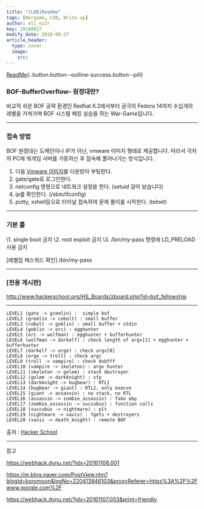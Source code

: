 ```yaml
---
title: "[LOB]Readme"
tags: [Wargame, LOB, Write-up]
author: eli_ez3r
key: 20180827
modify_date: 2018-08-27
article_header:
  type: cover
  image:
    src:
---
```


[ReadMe](#){:.button.button--outline-success.button--pill}

###  BOF-BufferOverflow- 원정대란?

비교적 쉬운 BOF 공략 환경인 Redhat 6.2에서부터 궁극의 Fedora 14까지
수십개의 레벨을 거쳐가며 BOF 시스템 해킹 실습을 하는 War-Game입니다.



-----

### 접속 방법

BOF 원정대는 도메인이나 IP가 아닌, vmware 이미지 형태로 제공합니다.
따라서 각자의 PC에 워게임 서버를 가동하신 후 접속해 풀어나가는 방식입니다.  

1. 다음 [Vmware 이미지](http://hackerschool.org/TheLordofBOF/TheLordOfTheBOF_redhat_bootable.zip)를 다운받아 부팅한다.
2. gate/gate로 로그인한다.
3. netconfig 명령으로 네트워크 설정을 한다. (setuid 걸어 놨습니다)
4. ip를 확인한다. (/sbin/ifconfig)
5. putty, xshell등으로 터미널 접속하여 문제 풀이를 시작한다. (telnet)  



-----

###   기본 룰

\1. single boot 금지
\2. root exploit 금지
\3. /bin/my-pass 명령에 LD_PRELOAD 사용 금지

[레벨업 패스워드 확인]
/bin/my-pass



-----

### [전용 게시판]

http://www.hackerschool.org/HS_Boards/zboard.php?id=bof_fellowship  



-----

```
LEVEL1 (gate -> gremlin) :  simple bof
LEVEL2 (gremlin -> cobolt) : small buffer
LEVEL3 (cobolt -> goblin) : small buffer + stdin
LEVEL4 (goblin -> orc) : egghunter
LEVEL5 (orc -> wolfman) : egghunter + bufferhunter
LEVEL6 (wolfman -> darkelf) : check length of argv[1] + egghunter + bufferhunter
LEVEL7 (darkelf -> orge) : check argv[0]
LEVEL8 (orge -> troll) : check argc
LEVEL9 (troll -> vampire) : check 0xbfff
LEVEL10 (vampire -> skeleton) : argv hunter
LEVEL11 (skeleton -> golem) : stack destroyer
LEVEL12 (golem -> darkknight) : sfp 
LEVEL13 (darkknight -> bugbear) : RTL1
LEVEL14 (bugbear -> giant) : RTL2, only execve
LEVEL15 (giant -> assassin) : no stack, no RTL
LEVEL16 (assassin -> zombie_assassin) : fake ebp
LEVEL17 (zombie_assassin -> succubus) : function calls
LEVEL18 (succubus -> nightmare) : plt
LEVEL19 (nightmare -> xavis) : fgets + destroyers
LEVEL20 (xavis -> death_knight) : remote BOF 
```

출처 : [Hacker School](https://www.hackerschool.org/HS_Boards/zboard.php?id=HS_Notice&no=1170881885)

-----





참고

 https://webhack.dynu.net/?idx=20161108.001 

 https://m.blog.naver.com/PostView.nhn?blogId=koromoon&logNo=220413846103&proxyReferer=https%3A%2F%2Fwww.google.com%2F 

 https://webhack.dynu.net/?idx=20161107.003&print=friendly 